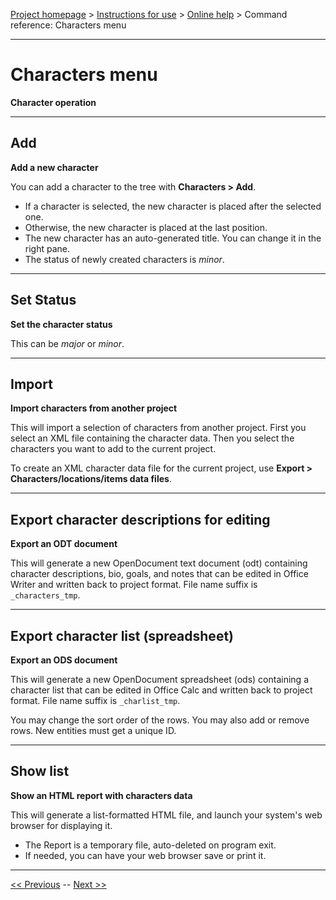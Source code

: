 [Project homepage](../index) > [Instructions for use](../usage) > [Online help](help) > Command reference: Characters menu

--- 

# Characters menu 

**Character operation**

--- 

## Add

**Add a new character**

You can add a character to the tree with **Characters > Add**.

- If a character is selected, the new character is placed after the selected one.
- Otherwise, the new character is placed at the last position.   
- The new character has an auto-generated title. You can change it in the right pane.
- The status of newly created characters is *minor*.

--- 

## Set Status

**Set the character status**

This can be *major* or *minor*.

--- 

## Import

**Import characters from another project**

This will import a selection of characters from another project.
First you select an XML file containing the character data. 
Then you select the characters you want to add to the current project.

To create an XML character data file for the current project,
use **Export > Characters/locations/items data files**.

---

## Export character descriptions for editing 

**Export an ODT document**

This will generate a new OpenDocument text document (odt) containing
character descriptions, bio, goals, and notes that can be edited in Office
Writer and written back to project format. File name suffix is
`_characters_tmp`.

--- 

## Export character list (spreadsheet) 

**Export an ODS document**

This will generate a new OpenDocument spreadsheet (ods) containing a
character list that can be edited in Office Calc and written back to
project format. File name suffix is `_charlist_tmp`.

You may change the sort order of the rows. You may also add or remove
rows. New entities must get a unique ID.

--- 

## Show list

**Show an HTML report with characters data**

This will generate a list-formatted HTML file, and launch your system's web browser for displaying it. 

- The Report is a temporary file, auto-deleted on program exit.
- If needed, you can have your web browser save or print it.

---

[<< Previous](section_menu) -- [Next >>](locations_menu)